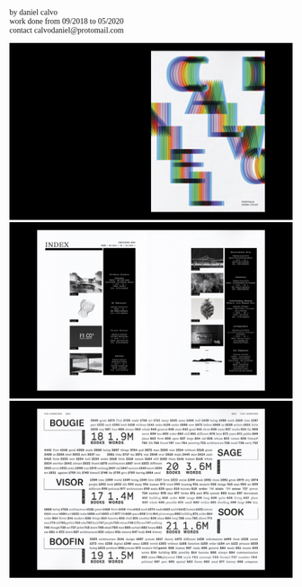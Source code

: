 <html>
<head>
<style>
body {
  font-family: 'Times New Roman', serif;
}
</style>
</head>
<body>


<p>
by daniel calvo <br>
work done from 09/2018 to 05/2020 <br>
contact calvodaniel@protomail.com</p>

</body>
</html>

![Image](/pf20-danielcalvo-1.jpg)
![Image](/pf20-danielcalvo-2.jpg)
![Image](/pf20-danielcalvo-3.jpg)
